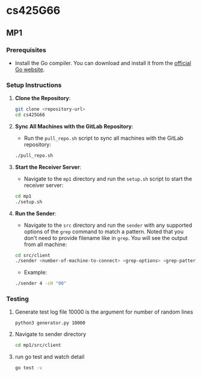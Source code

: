 # cs425G66

## MP1

### Prerequisites

- Install the Go compiler. You can download and install it from the [official Go website](https://golang.org/dl/).

### Setup Instructions

1. **Clone the Repository**:
    ```sh
    git clone <repository-url>
    cd cs425G66
    ```

2. **Sync All Machines with the GitLab Repository**:
    - Run the `pull_repo.sh` script to sync all machines with the GitLab repository:
    ```sh
    ./pull_repo.sh
    ```

3. **Start the Receiver Server**:
    - Navigate to the `mp1` directory and run the `setup.sh` script to start the receiver server:
    ```sh
    cd mp1
    ./setup.sh
    ```

4. **Run the Sender**:
    - Navigate to the `src` directory and run the `sender` with any supported options of the `grep` command to match a pattern. Noted that you don't need to provide filename like in `grep`. You will see the output from all machine:
    ```sh
    cd src/client
    ./sender <number-of-machine-to-connect> <grep-options> <grep-pattern>
    ```

    - Example:
    ```sh
    ./sender 4 -cH "00"
    ```


###  Testing
1. Generate test log file
10000 is the argument for number of random lines
    ```
    python3 generator.py 10000
    ```
2. Navigate to sender directory
    ```sh
    cd mp1/src/client
    ```
3. run go test and watch detail
    ```sh
    go test -v
    ```

